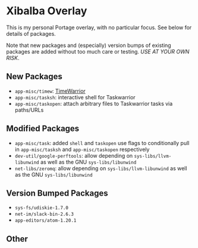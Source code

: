 # Xibalba Overlay

This is my personal Portage overlay, with no particular focus. See below for
details of packages.

Note that new packages and (especially) version bumps of existing packages are
added without too much care or testing. *USE AT YOUR OWN RISK*.

## New Packages

* `app-misc/timew`: [TimeWarrior](https://timewarrior.net)
* `app-misc/tasksh`: interactive shell for Taskwarrior
* `app-misc/taskopen`: attach arbitrary files to Taskwarrior tasks via
  paths/URLs

## Modified Packages

* `app-misc/task`: added `shell` and `taskopen` use flags to conditionally pull
  in `app-misc/tasksh` and `app-misc/taskopen` respectively
* `dev-util/google-perftools`: allow depending on `sys-libs/llvm-libunwind` as
  well as the GNU `sys-libs/libunwind`
* `net-libs/zeromq`: allow depending on `sys-libs/llvm-libunwind` as well as the
  GNU `sys-libs/libunwind`

## Version Bumped Packages

* `sys-fs/udiskie-1.7.0`
* `net-im/slack-bin-2.6.3`
* `app-editors/atom-1.20.1`

## Other

